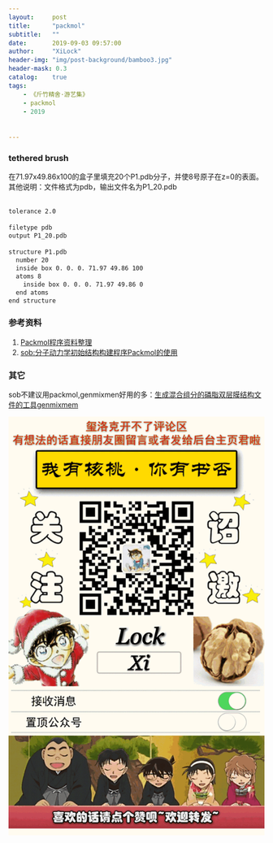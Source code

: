 ```yaml
---
layout:     post
title:      "packmol"
subtitle:   ""
date:       2019-09-03 09:57:00
author:     "XiLock"
header-img: "img/post-background/bamboo3.jpg"
header-mask: 0.3
catalog:    true
tags:
    - 《斤竹精舍·游艺集》
    - packmol
    - 2019


---
```



### tethered brush
在71.97x49.86x100的盒子里填充20个P1.pdb分子，并使8号原子在z=0的表面。  
其他说明：文件格式为pdb，输出文件名为P1_20.pdb

```

tolerance 2.0

filetype pdb
output P1_20.pdb

structure P1.pdb
  number 20
  inside box 0. 0. 0. 71.97 49.86 100
  atoms 8
    inside box 0. 0. 0. 71.97 49.86 0
  end atoms
end structure
```


### 参考资料
1. [Packmol程序资料整理](https://jerkwin.github.io/2016/08/05/Packmol%E7%A8%8B%E5%BA%8F%E8%B5%84%E6%96%99%E6%95%B4%E7%90%86/)  
1. [sob:分子动力学初始结构构建程序Packmol的使用](http://bbs.keinsci.com/thread-12549-1-1.html) 

### 其它
sob不建议用packmol,genmixmen好用的多：[生成混合组分的磷脂双层膜结构文件的工具genmixmem](http://sobereva.com/245)
 
![](/img/wc-tail.GIF)
